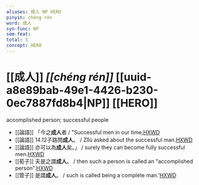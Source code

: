 ```yaml
---
aliases: 成人 NP HERO
pinyin: chéng rén
word: 成人
syn-func: NP
sem-feat: 
total: 5
concept: HERO 
---
```

# [[成人]] *[[chéng rén]]*  [[uuid-a8e89bab-49e1-4426-b230-0ec7887fd8b4|NP]] [[HERO]]
accomplished person; successful people
 - [[論語]] 「今之**成人**者 / "Successful men in our time,[HXWD](https://hxwd.org/textview.html?location=KR1h0004_tls_014-16a.11)
 - [[論語]] 14.12子路問**成人**。 / Zǐlù asked about the successful man.[HXWD](https://hxwd.org/textview.html?location=KR1h0004_tls_014-16a.2)
 - [[論語]] 亦可以為**成人**矣。」 / surely they can become fully successful men.[HXWD](https://hxwd.org/textview.html?location=KR1h0004_tls_014-16a.9)
 - [[荀子]] 夫是之謂**成人**。 / then such a person is called an "accomplished person".[HXWD](https://hxwd.org/textview.html?location=KR3a0002_tls_001-15a.26)
 - [[管子]] 是謂**成人**。 / such is called being a complete man.'[HXWD](https://hxwd.org/textview.html?location=KR3c0001_tls_004-99a.10)
